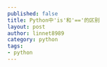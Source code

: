 ```yaml
---
published: false
title: Python中'is'和'=='的区别
layout: post
author: linnet8989
category: python
tags:
- python
---
```


